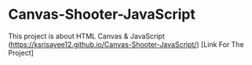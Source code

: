# Canvas-Shooter-JavaScript
This project is about HTML Canvas & JavaScript
(https://ksrisayee12.github.io/Canvas-Shooter-JavaScript/) [Link For The Project]
